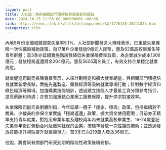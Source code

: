 ```yaml
---
layout: post
title: 人社部：將與相關部門積極培育就業新增長點
date: 2024-10-25 11:58:08.000000000 +08:00
link: https://news.rthk.hk/rthk/ch/component/k2/1776146-20241025.htm
categories: rthk
---
```


內地9月份全國城鎮調查失業率5.1%。人社部新聞發言人陳峰表示，已重啟失業保險一次性擴崗補助政策，向17萬戶企業發放9億元人民幣，惠及62萬高校畢業生等青年群體；首3季亦延續實施階段性降低失業保險費率政策，為企業減少成本1309億元；發放穩崗返還資金204億元，惠及5605萬名員工，有效支持企業穩定就業崗位。

就業促進司副司長陳勇嘉表示，未來計劃穩定和擴大就業總量，與相關部門積極培育就業新增長點，實施先進製造、銀髮經濟等吸納就業專項行動；針對數字經濟和綠色經濟等領域，加強職業技能培訓，透過建立技能人才最低工資分類參考指引，提高薪酬和待遇；亦會加強重點企業用工服務保障，提升供求對接效率。

失業保險司副司長劉鵬則指，今年延續一攬子「援企、穩崗」政策，包括繼續對不裁員、少裁員的參保企業實施「穩崗返還」政策，擴大資金使用範圍；目前亦正精準支持青年就業，對招用畢業年度及離校兩年內未就業高校畢業生、16-24歲登記失業青年簽訂勞動合同及繳納社保的企業，按標準發放一次性擴崗補助；並透過發放技能提升補貼提升就業競爭力，首3季已向219萬人發放36億元。

他說，將會同有關部門研究到期的階段性政策後續安排。
